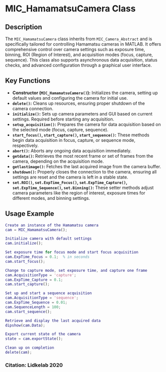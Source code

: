# MIC_HamamatsuCamera Class

## Description
The `MIC_HamamatsuCamera` class inherits from `MIC_Camera_Abstract` and is specifically tailored for
controlling Hamamatsu cameras in MATLAB. It offers comprehensive control over camera settings such as exposure time,
binning, ROI (Region of Interest), and acquisition modes (focus, capture, sequence). This class also supports
asynchronous data acquisition, status checks, and advanced configuration through a graphical user interface.

## Key Functions
- **Constructor (`MIC_HamamatsuCamera()`):** Initializes the camera, setting up default values and configuring the camera for initial use.
- **`delete()`:** Cleans up resources, ensuring proper shutdown of the camera connection.
- **`initialize()`:** Sets up camera parameters and GUI based on current settings. Required before starting any acquisition.
- **`setup_acquisition()`:** Prepares the camera for data acquisition based on the selected mode (focus, capture, sequence).
- **`start_focus()`, `start_capture()`, `start_sequence()`:** These methods begin data acquisition in focus, capture, or sequence mode, respectively.
- **`abort()`:** Aborts any ongoing data acquisition immediately.
- **`getdata()`:** Retrieves the most recent frame or set of frames from the camera, depending on the acquisition mode.
- **`getlastimage()`:** Fetches the last acquired image from the camera buffer.
- **`shutdown()`:** Properly closes the connection to the camera, ensuring all settings are reset and the camera is left in a stable state.
- **`set.ROI()`, `set.ExpTime_Focus()`, `set.ExpTime_Capture()`, `set.ExpTime_Sequence()`, `set.Binning()`:** These setter methods adjust camera parameters like the region of interest, exposure times for different modes, and binning settings.

## Usage Example
```matlab
Create an instance of the Hamamatsu camera
cam = MIC_HamamatsuCamera();

Initialize camera with default settings
cam.initialize();

Set exposure time for focus mode and start focus acquisition
cam.ExpTime_Focus = 0.1;  % in seconds
cam.start_focus();

Change to capture mode, set exposure time, and capture one frame
cam.AcquisitionType = 'capture';
cam.ExpTime_Capture = 0.1;
cam.start_capture();

Set up and start a sequence acquisition
cam.AcquisitionType = 'sequence';
cam.ExpTime_Sequence = 0.01;
cam.SequenceLength = 100;
cam.start_sequence();

Retrieve and display the last acquired data
dipshow(cam.Data);

Export current state of the camera
state = cam.exportState();

Clean up on completion
delete(cam);
```
### Citation: Lidkelab 2020

